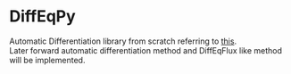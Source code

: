# DiffEqPy
Automatic Differentiation library from scratch referring to [this](https://github.com/oreilly-japan/deep-learning-from-scratch-3).  
Later forward automatic differentiation method and DiffEqFlux like method will be implemented.

